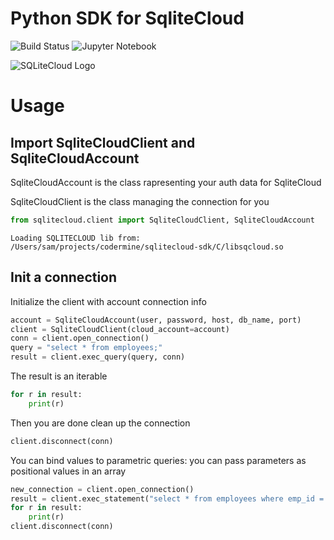 # Python SDK for SqliteCloud

![Build Status](https://github.com/codermine/sqlitecloud-python-sdk/actions/workflows/deploy.yaml/badge.svg "Build Status") ![Jupyter Notebook](https://img.shields.io/badge/jupyter-%23FA0F00.svg?style=plastic&logo=jupyter&logoColor=white)

![SQLiteCloud Logo](https://sqlitecloud.io/static/image/c19460c9ed65bc09aea9.png)
# Usage

## Import SqliteCloudClient and SqliteCloudAccount

SqliteCloudAccount is the class rapresenting your auth data for SqliteCloud

SqliteCloudClient is the class managing the connection for you


```python
from sqlitecloud.client import SqliteCloudClient, SqliteCloudAccount
```

    Loading SQLITECLOUD lib from: /Users/sam/projects/codermine/sqlitecloud-sdk/C/libsqcloud.so


## Init a connection

Initialize the client with account connection info


```python
account = SqliteCloudAccount(user, password, host, db_name, port)
client = SqliteCloudClient(cloud_account=account)
conn = client.open_connection()
query = "select * from employees;"
result = client.exec_query(query, conn)
```


The result is an iterable


```python
for r in result:
    print(r)
```


Then you are done clean up the connection


```python
client.disconnect(conn)

```

You can bind values to parametric queries: you can pass parameters as positional values in an array


```python
new_connection = client.open_connection()
result = client.exec_statement("select * from employees where emp_id = ?", [1],conn=new_connection)
for r in result:
    print(r)
client.disconnect(conn)
```

